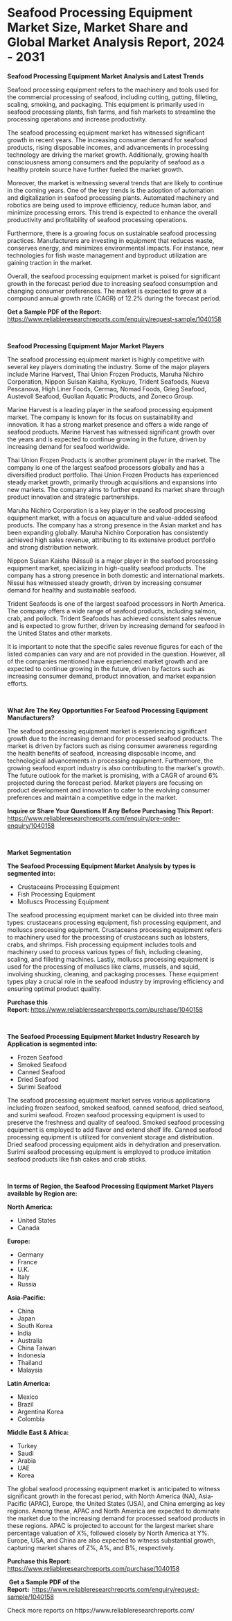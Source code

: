 <p><h1>Seafood Processing Equipment Market Size, Market Share and Global Market Analysis Report, 2024 - 2031</h1></p><p><strong>Seafood Processing Equipment Market Analysis and Latest Trends</strong></p>
<p><p>Seafood processing equipment refers to the machinery and tools used for the commercial processing of seafood, including cutting, gutting, filleting, scaling, smoking, and packaging. This equipment is primarily used in seafood processing plants, fish farms, and fish markets to streamline the processing operations and increase productivity.</p><p>The seafood processing equipment market has witnessed significant growth in recent years. The increasing consumer demand for seafood products, rising disposable incomes, and advancements in processing technology are driving the market growth. Additionally, growing health consciousness among consumers and the popularity of seafood as a healthy protein source have further fueled the market growth.</p><p>Moreover, the market is witnessing several trends that are likely to continue in the coming years. One of the key trends is the adoption of automation and digitalization in seafood processing plants. Automated machinery and robotics are being used to improve efficiency, reduce human labor, and minimize processing errors. This trend is expected to enhance the overall productivity and profitability of seafood processing operations.</p><p>Furthermore, there is a growing focus on sustainable seafood processing practices. Manufacturers are investing in equipment that reduces waste, conserves energy, and minimizes environmental impacts. For instance, new technologies for fish waste management and byproduct utilization are gaining traction in the market.</p><p>Overall, the seafood processing equipment market is poised for significant growth in the forecast period due to increasing seafood consumption and changing consumer preferences. The market is expected to grow at a compound annual growth rate (CAGR) of 12.2% during the forecast period.</p></p>
<p><strong>Get a Sample PDF of the Report:&nbsp;</strong> <a href="https://www.reliableresearchreports.com/enquiry/request-sample/1040158">https://www.reliableresearchreports.com/enquiry/request-sample/1040158</a></p>
<p>&nbsp;</p>
<p><strong>Seafood Processing Equipment Major Market Players</strong></p>
<p><p>The seafood processing equipment market is highly competitive with several key players dominating the industry. Some of the major players include Marine Harvest, Thai Union Frozen Products, Maruha Nichiro Corporation, Nippon Suisan Kaisha, Kyokuyo, Trident Seafoods, Nueva Pescanova, High Liner Foods, Cermaq, Nomad Foods, Grieg Seafood, Austevoll Seafood, Guolian Aquatic Products, and Zoneco Group.</p><p>Marine Harvest is a leading player in the seafood processing equipment market. The company is known for its focus on sustainability and innovation. It has a strong market presence and offers a wide range of seafood products. Marine Harvest has witnessed significant growth over the years and is expected to continue growing in the future, driven by increasing demand for seafood worldwide.</p><p>Thai Union Frozen Products is another prominent player in the market. The company is one of the largest seafood processors globally and has a diversified product portfolio. Thai Union Frozen Products has experienced steady market growth, primarily through acquisitions and expansions into new markets. The company aims to further expand its market share through product innovation and strategic partnerships.</p><p>Maruha Nichiro Corporation is a key player in the seafood processing equipment market, with a focus on aquaculture and value-added seafood products. The company has a strong presence in the Asian market and has been expanding globally. Maruha Nichiro Corporation has consistently achieved high sales revenue, attributing to its extensive product portfolio and strong distribution network.</p><p>Nippon Suisan Kaisha (Nissui) is a major player in the seafood processing equipment market, specializing in high-quality seafood products. The company has a strong presence in both domestic and international markets. Nissui has witnessed steady growth, driven by increasing consumer demand for healthy and sustainable seafood.</p><p>Trident Seafoods is one of the largest seafood processors in North America. The company offers a wide range of seafood products, including salmon, crab, and pollock. Trident Seafoods has achieved consistent sales revenue and is expected to grow further, driven by increasing demand for seafood in the United States and other markets.</p><p>It is important to note that the specific sales revenue figures for each of the listed companies can vary and are not provided in the question. However, all of the companies mentioned have experienced market growth and are expected to continue growing in the future, driven by factors such as increasing consumer demand, product innovation, and market expansion efforts.</p></p>
<p>&nbsp;</p>
<p><strong>What Are The Key Opportunities For Seafood Processing Equipment Manufacturers?</strong></p>
<p><p>The seafood processing equipment market is experiencing significant growth due to the increasing demand for processed seafood products. The market is driven by factors such as rising consumer awareness regarding the health benefits of seafood, increasing disposable income, and technological advancements in processing equipment. Furthermore, the growing seafood export industry is also contributing to the market's growth. The future outlook for the market is promising, with a CAGR of around 6% projected during the forecast period. Market players are focusing on product development and innovation to cater to the evolving consumer preferences and maintain a competitive edge in the market.</p></p>
<p><strong>Inquire or Share Your Questions If Any Before Purchasing This Report:</strong> <a href="https://www.reliableresearchreports.com/enquiry/pre-order-enquiry/1040158">https://www.reliableresearchreports.com/enquiry/pre-order-enquiry/1040158</a></p>
<p>&nbsp;</p>
<p><strong>Market Segmentation</strong></p>
<p><strong>The Seafood Processing Equipment Market Analysis by types is segmented into:</strong></p>
<p><ul><li>Crustaceans Processing Equipment</li><li>Fish Processing Equipment</li><li>Molluscs Processing Equipment</li></ul></p>
<p><p>The seafood processing equipment market can be divided into three main types: crustaceans processing equipment, fish processing equipment, and molluscs processing equipment. Crustaceans processing equipment refers to machinery used for the processing of crustaceans such as lobsters, crabs, and shrimps. Fish processing equipment includes tools and machinery used to process various types of fish, including cleaning, scaling, and filleting machines. Lastly, molluscs processing equipment is used for the processing of molluscs like clams, mussels, and squid, involving shucking, cleaning, and packaging processes. These equipment types play a crucial role in the seafood industry by improving efficiency and ensuring optimal product quality.</p></p>
<p><strong>Purchase this Report:&nbsp;</strong><a href="https://www.reliableresearchreports.com/purchase/1040158">https://www.reliableresearchreports.com/purchase/1040158</a></p>
<p>&nbsp;</p>
<p><strong>The Seafood Processing Equipment Market Industry Research by Application is segmented into:</strong></p>
<p><ul><li>Frozen Seafood</li><li>Smoked Seafood</li><li>Canned Seafood</li><li>Dried Seafood</li><li>Surimi Seafood</li></ul></p>
<p><p>The seafood processing equipment market serves various applications including frozen seafood, smoked seafood, canned seafood, dried seafood, and surimi seafood. Frozen seafood processing equipment is used to preserve the freshness and quality of seafood. Smoked seafood processing equipment is employed to add flavor and extend shelf life. Canned seafood processing equipment is utilized for convenient storage and distribution. Dried seafood processing equipment aids in dehydration and preservation. Surimi seafood processing equipment is employed to produce imitation seafood products like fish cakes and crab sticks.</p></p>
<p>&nbsp;</p>
<p><strong>In terms of Region, the Seafood Processing Equipment Market Players available by Region are:</strong></p>
<p>
    <p> <strong> North America: </strong>
        <ul>
            <li>United States</li>
            <li>Canada</li>
        </ul>
        </p> 
    <p> <strong> Europe: </strong>
        <ul>
            <li>Germany</li>
            <li>France</li>
            <li>U.K.</li>
            <li>Italy</li>
            <li>Russia</li>
        </ul>
        </p> 
    <p> <strong> Asia-Pacific: </strong>
        <ul>
            <li>China</li>
            <li>Japan</li>
            <li>South Korea</li>
            <li>India</li>
            <li>Australia</li>
            <li>China Taiwan</li>
            <li>Indonesia</li>
            <li>Thailand</li>
            <li>Malaysia</li>
        </ul>
        </p> 
    <p> <strong> Latin America: </strong>
        <ul>
            <li>Mexico</li>
            <li>Brazil</li>
            <li>Argentina Korea</li>
            <li>Colombia</li>
        </ul>
        </p> 
    <p> <strong> Middle East & Africa: </strong>
        <ul>
            <li>Turkey</li>
            <li>Saudi</li>
            <li>Arabia</li>
            <li>UAE</li>
            <li>Korea</li>
        </ul>
    </p>
    </p>
<p><p>The global seafood processing equipment market is anticipated to witness significant growth in the forecast period, with North America (NA), Asia-Pacific (APAC), Europe, the United States (USA), and China emerging as key regions. Among these, APAC and North America are expected to dominate the market due to the increasing demand for processed seafood products in these regions. APAC is projected to account for the largest market share percentage valuation of X%, followed closely by North America at Y%. Europe, USA, and China are also expected to witness substantial growth, capturing market shares of Z%, A%, and B%, respectively.</p></p>
<p><strong>Purchase this Report: </strong><a href="https://www.reliableresearchreports.com/purchase/1040158">https://www.reliableresearchreports.com/purchase/1040158</a></p>
<p>&nbsp;<strong>Get a Sample PDF of the Report:&nbsp;&nbsp;</strong><a href="https://www.reliableresearchreports.com/enquiry/request-sample/1040158">https://www.reliableresearchreports.com/enquiry/request-sample/1040158</a></p>
<p><strong></strong></p>
<p>Check more reports on https://www.reliableresearchreports.com/</p>